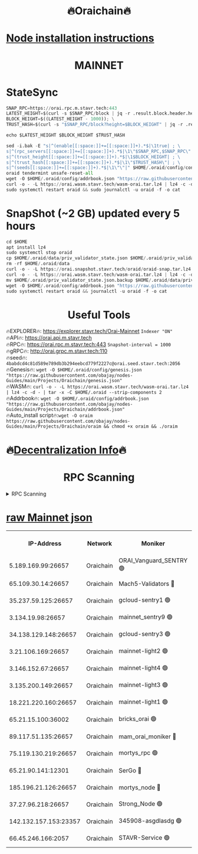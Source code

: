 <h1 align="center"> 🔥Oraichain🔥</h1>

[Node installation instructions](https://github.com/obajay/nodes-Guides/tree/main/Projects/Oraichain)
=
<h1 align="center"> MAINNET</h1>

# StateSync
```python
SNAP_RPC=https://orai.rpc.m.stavr.tech:443
LATEST_HEIGHT=$(curl -s $SNAP_RPC/block | jq -r .result.block.header.height); \
BLOCK_HEIGHT=$((LATEST_HEIGHT - 1000)); \
TRUST_HASH=$(curl -s "$SNAP_RPC/block?height=$BLOCK_HEIGHT" | jq -r .result.block_id.hash)

echo $LATEST_HEIGHT $BLOCK_HEIGHT $TRUST_HASH

sed -i.bak -E "s|^(enable[[:space:]]+=[[:space:]]+).*$|\1true| ; \
s|^(rpc_servers[[:space:]]+=[[:space:]]+).*$|\1\"$SNAP_RPC,$SNAP_RPC\"| ; \
s|^(trust_height[[:space:]]+=[[:space:]]+).*$|\1$BLOCK_HEIGHT| ; \
s|^(trust_hash[[:space:]]+=[[:space:]]+).*$|\1\"$TRUST_HASH\"| ; \
s|^(seeds[[:space:]]+=[[:space:]]+).*$|\1\"\"|" $HOME/.oraid/config/config.toml
oraid tendermint unsafe-reset-all
wget -O $HOME/.oraid/config/addrbook.json "https://raw.githubusercontent.com/obajay/nodes-Guides/main/Projects/Oraichain/addrbook.json"
curl -o - -L https://orai.wasm.stavr.tech/wasm-orai.tar.lz4 | lz4 -c -d - | tar -x -C $HOME/.oraid --strip-components 2
sudo systemctl restart oraid && sudo journalctl -u oraid -f -o cat
```
# SnapShot (~2 GB) updated every 5 hours
```python
cd $HOME
apt install lz4
sudo systemctl stop oraid
cp $HOME/.oraid/data/priv_validator_state.json $HOME/.oraid/priv_validator_state.json.backup
rm -rf $HOME/.oraid/data
curl -o - -L https://orai.snapshot.stavr.tech/oraid/oraid-snap.tar.lz4 | lz4 -c -d - | tar -x -C $HOME/.oraid --strip-components 2
curl -o - -L https://orai.wasm.stavr.tech/wasm-orai.tar.lz4 | lz4 -c -d - | tar -x -C $HOME/.oraid --strip-components 2
mv $HOME/.oraid/priv_validator_state.json.backup $HOME/.oraid/data/priv_validator_state.json
wget -O $HOME/.oraid/config/addrbook.json "https://raw.githubusercontent.com/obajay/nodes-Guides/main/Projects/Oraichain/addrbook.json"
sudo systemctl restart oraid && journalctl -u oraid -f -o cat
```

 <h1 align="center"> Useful Tools</h1>

🔥EXPLORER🔥:     https://explorer.stavr.tech/Orai-Mainnet        `Indexer "ON"` \
🔥API🔥:          https://orai.api.m.stavr.tech \
🔥RPC🔥:          https://orai.rpc.m.stavr.tech:443              `Snapshot-interval = 1000` \
🔥gRPC🔥:         http://orai.grpc.m.stavr.tech:110 \
🔥seed🔥:      `4babdcd4c81d589e789db3b294eebcd779f2227c@orai.seed.stavr.tech:2056` \
🔥Genesis🔥:   `wget -O $HOME/.oraid/config/genesis.json "https://raw.githubusercontent.com/obajay/nodes-Guides/main/Projects/Oraichain/genesis.json"` \
🔥WASM🔥:      `curl -o - -L https://orai.wasm.stavr.tech/wasm-orai.tar.lz4 | lz4 -c -d - | tar -x -C $HOME/.oraid --strip-components 2` \
🔥Addrbook🔥:  `wget -O $HOME/.oraid/config/addrbook.json "https://raw.githubusercontent.com/obajay/nodes-Guides/main/Projects/Oraichain/addrbook.json"` \
🔥Auto_install script🔥:`wget -O oraim https://raw.githubusercontent.com/obajay/nodes-Guides/main/Projects/Oraichain/oraim && chmod +x oraim && ./oraim`

🔥[Decentralization Info](https://github.com/obajay/StateSync-snapshots/tree/main/Projects/Oraichain/Decentralization)🔥
=
<h1 align="center"> RPC Scanning</h1>

<details>
<summary>RPC Scanning</summary>

<h2 align="center"> We scan nodes in real time every 4 hours. And we provide the final result of RPC endpoints.
We cannot influence the operation of these nodes in any way. </h2>


```python
If Voting Power is higher than 0 --> then the Node is a validator of the network and may be subject to attack and be a potential threat to the chain.
```
```python
We marked such validators with a red symbol
```

</details>

[raw Mainnet json](https://rpc-check.oraim.stavr.tech/oraim/rpc-oraim-result.json)
=


<table><tr><th>IP-Address</th><th>Network</th><th>Moniker</th><th>Latest Block Height</th><th>Earliest Block Height</th><th>Catching Up</th><th>Tx Index</th><th>Voting Power</th><th>Scan Time</th></tr><tr><td>5.189.169.99:26657</td><td>Oraichain</td><td>ORAI_Vanguard_SENTRY 🟢</td><td>16124766</td><td>0</td><td>False</td><td>on</td><td>0</td><td>2024-03-09T04:41:03.494530560UTC</td></tr><tr><td>65.109.30.14:26657</td><td>Oraichain</td><td>Mach5-Validators 🔴</td><td>16124777</td><td>0</td><td>False</td><td>off</td><td>644</td><td>2024-03-09T04:42:05.159151322UTC</td></tr><tr><td>35.237.59.125:26657</td><td>Oraichain</td><td>gcloud-sentry1 🟢</td><td>16124766</td><td>1</td><td>False</td><td>on</td><td>0</td><td>2024-03-09T04:41:00.660126558UTC</td></tr><tr><td>3.134.19.98:26657</td><td>Oraichain</td><td>mainnet_sentry9 🟢</td><td>16124773</td><td>1</td><td>False</td><td>on</td><td>0</td><td>2024-03-09T04:41:38.058478748UTC</td></tr><tr><td>34.138.129.148:26657</td><td>Oraichain</td><td>gcloud-sentry3 🟢</td><td>16124775</td><td>1</td><td>False</td><td>on</td><td>0</td><td>2024-03-09T04:41:52.992973442UTC</td></tr><tr><td>3.21.106.169:26657</td><td>Oraichain</td><td>mainnet-light2 🟢</td><td>16124771</td><td>15275144</td><td>False</td><td>on</td><td>0</td><td>2024-03-09T04:41:29.004838247UTC</td></tr><tr><td>3.146.152.67:26657</td><td>Oraichain</td><td>mainnet-light4 🟢</td><td>16124773</td><td>15275144</td><td>False</td><td>on</td><td>0</td><td>2024-03-09T04:41:40.777994102UTC</td></tr><tr><td>3.135.200.149:26657</td><td>Oraichain</td><td>mainnet-light3 🟢</td><td>16124774</td><td>15275144</td><td>False</td><td>on</td><td>0</td><td>2024-03-09T04:41:45.556361098UTC</td></tr><tr><td>18.221.220.160:26657</td><td>Oraichain</td><td>mainnet-light1 🟢</td><td>16124775</td><td>15643601</td><td>False</td><td>on</td><td>0</td><td>2024-03-09T04:41:50.294612698UTC</td></tr><tr><td>65.21.15.100:36002</td><td>Oraichain</td><td>bricks_orai 🟢</td><td>16124778</td><td>15848470</td><td>False</td><td>on</td><td>0</td><td>2024-03-09T04:42:09.684183137UTC</td></tr><tr><td>89.117.51.135:26657</td><td>Oraichain</td><td>mam_orai_moniker 🔴</td><td>16124766</td><td>15951001</td><td>False</td><td>on</td><td>5</td><td>2024-03-09T04:41:00.982607447UTC</td></tr><tr><td>75.119.130.219:26657</td><td>Oraichain</td><td>mortys_rpc 🟢</td><td>16124777</td><td>15960001</td><td>False</td><td>on</td><td>0</td><td>2024-03-09T04:42:00.525801968UTC</td></tr><tr><td>65.21.90.141:12301</td><td>Oraichain</td><td>SerGo 🔴</td><td>16124776</td><td>16024776</td><td>False</td><td>off</td><td>1</td><td>2024-03-09T04:41:57.432041426UTC</td></tr><tr><td>185.196.21.126:26657</td><td>Oraichain</td><td>mortys_node 🔴</td><td>16124767</td><td>16058801</td><td>False</td><td>on</td><td>168388</td><td>2024-03-09T04:41:03.868428770UTC</td></tr><tr><td>37.27.96.218:26657</td><td>Oraichain</td><td>Strong_Node 🟢</td><td>16124779</td><td>16086201</td><td>False</td><td>on</td><td>0</td><td>2024-03-09T04:42:12.081033565UTC</td></tr><tr><td>142.132.157.153:23357</td><td>Oraichain</td><td>345908-asgdlasdg 🟢</td><td>16124772</td><td>16103383</td><td>False</td><td>on</td><td>0</td><td>2024-03-09T04:41:37.418641268UTC</td></tr><tr><td>66.45.246.166:2057</td><td>Oraichain</td><td>STAVR-Service 🟢</td><td>16124776</td><td>16124001</td><td>False</td><td>on</td><td>0</td><td>2024-03-09T04:42:00.162427326UTC</td></tr></table>
